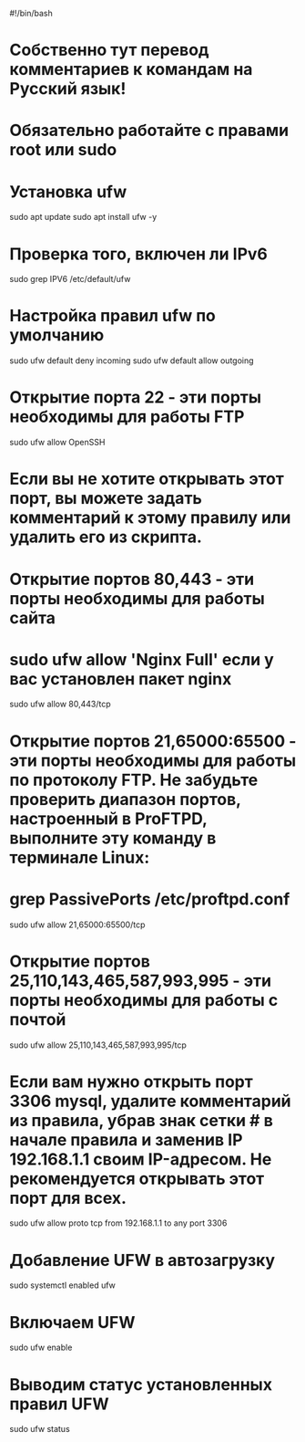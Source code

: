 #!/bin/bash
# Собственно тут перевод комментариев к командам на Русский язык! 
# Обязательно работайте с правами root или sudo
# Установка ufw
sudo apt update
sudo apt install ufw -y
# Проверка того, включен ли IPv6
sudo grep IPV6 /etc/default/ufw
# Настройка правил ufw по умолчанию
sudo ufw default deny incoming
sudo ufw default allow outgoing
# Открытие порта 22 - эти порты необходимы для работы FTP
sudo ufw allow OpenSSH
# Если вы не хотите открывать этот порт, вы можете задать комментарий к этому правилу или удалить его из скрипта.
# Открытие портов 80,443 - эти порты необходимы для работы сайта
# sudo ufw allow 'Nginx Full' если у вас установлен пакет nginx
sudo ufw allow 80,443/tcp
# Открытие портов 21,65000:65500 - эти порты необходимы для работы по протоколу FTP. Не забудьте проверить диапазон портов, настроенный в ProFTPD, выполните эту команду в терминале Linux:
# grep PassivePorts /etc/proftpd.conf
sudo ufw allow 21,65000:65500/tcp
# Открытие портов 25,110,143,465,587,993,995 - эти порты необходимы для работы с почтой
sudo ufw allow 25,110,143,465,587,993,995/tcp
# 
# Если вам нужно открыть порт 3306 mysql, удалите комментарий из правила, убрав знак сетки # в начале правила и заменив IP 192.168.1.1 своим IP-адресом. Не рекомендуется открывать этот порт для всех.
sudo ufw allow proto tcp from 192.168.1.1 to any port 3306
# Добавление UFW в автозагрузку
sudo systemctl enabled ufw
# Включаем UFW
sudo ufw enable
# Выводим статус установленных правил UFW
sudo ufw status
